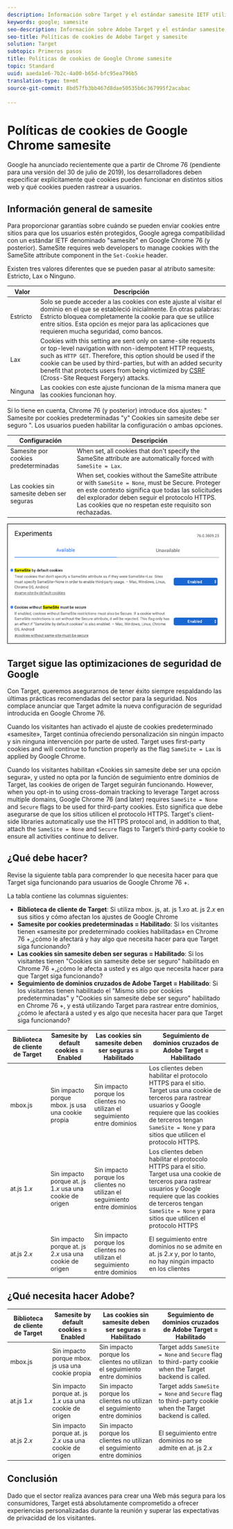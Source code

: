 ```yaml
---
description: Información sobre Target y el estándar samesite IETF utilizado con Google Chrome versión 76.
keywords: google; samesite
seo-description: Información sobre Adobe Target y el estándar samesite IETF introducido con Google Chrome versión 76.
seo-title: Políticas de cookies de Adobe Target y samesite
solution: Target
subtopic: Primeros pasos
title: Políticas de cookies de Google Chrome samesite
topic: Standard
uuid: aaeda1e6-7b2c-4a00-b65d-bfc95ea796b5
translation-type: tm+mt
source-git-commit: 8bd57fb3bb467d8dae50535b6c367995f2acabac

---
```



# Políticas de cookies de Google Chrome samesite

Google ha anunciado recientemente que a partir de Chrome 76 (pendiente para una versión del 30 de julio de 2019), los desarrolladores deben especificar explícitamente qué cookies pueden funcionar en distintos sitios web y qué cookies pueden rastrear a usuarios.

## Información general de samesite

Para proporcionar garantías sobre cuándo se pueden enviar cookies entre sitios para que los usuarios estén protegidos, Google agrega compatibilidad con un estándar IETF denominado &quot;samesite&quot; en Google Chrome 76 (y posterior). SameSite requires web developers to manage cookies with the SameSite attribute component in the `Set-Cookie` header.

Existen tres valores diferentes que se pueden pasar al atributo samesite: Estricto, Lax o Ninguno.

| Valor | Descripción |
| --- | --- |
| Estricto | Solo se puede acceder a las cookies con este ajuste al visitar el dominio en el que se estableció inicialmente. En otras palabras: Estricto bloquea completamente la cookie para que se utilice entre sitios. Esta opción es mejor para las aplicaciones que requieren mucha seguridad, como bancos. |
| Lax | Cookies with this setting are sent only on same-site requests or top-level navigation with non-idempotent HTTP requests, such as `HTTP GET`. Therefore, this option should be used if the cookie can be used by third-parties, but with an added security benefit that protects users from being victimized by [CSRF](https://en.wikipedia.org/wiki/Cross-site_request_forgery) (Cross-Site Request Forgery) attacks. |
| Ninguna | Las cookies con este ajuste funcionan de la misma manera que las cookies funcionan hoy. |

Si lo tiene en cuenta, Chrome 76 (y posterior) introduce dos ajustes: &quot; Samesite por cookies predeterminadas &quot;y&quot; Cookies sin samesite debe ser seguro &quot;. Los usuarios pueden habilitar la configuración o ambas opciones.

| Configuración | Descripción |
| --- | --- |
| Samesite por cookies predeterminadas | When set, all cookies that don&#39;t specify the SameSite attribute are automatically forced with `SameSite = Lax`. |
| Las cookies sin samesite deben ser seguras | When set, cookies without the SameSite attribute or with `SameSite = None`, must be Secure. Proteger en este contexto significa que todas las solicitudes del explorador deben seguir el protocolo HTTPS. Las cookies que no respetan este requisito son rechazadas. |

![Página de configuración de samesite](/help/c-implementing-target/c-considerations-before-you-implement-target/assets/samesite.png)

## Target sigue las optimizaciones de seguridad de Google

Con Target, queremos asegurarnos de tener éxito siempre respaldando las últimas prácticas recomendadas del sector para la seguridad. Nos complace anunciar que Target admite la nueva configuración de seguridad introducida en Google Chrome 76.

Cuando los visitantes han activado el ajuste de cookies predeterminado «samesite», Target continúa ofreciendo personalización sin ningún impacto y sin ninguna intervención por parte de usted. Target uses first-party cookies and will continue to function properly as the flag `SameSite = Lax` is applied by Google Chrome.

Cuando los visitantes habilitan «Cookies sin samesite debe ser una opción segura», y usted no opta por la función de seguimiento entre dominios de Target, las cookies de origen de Target seguirán funcionando. However, when you opt-in to using cross-domain tracking to leverage Target across multiple domains, Google Chrome 76 (and later) requires `SameSite = None` and `Secure` flags to be used for third-party cookies. Esto significa que debe asegurarse de que los sitios utilicen el protocolo HTTPS. Target&#39;s client-side libraries automatically use the HTTPS protocol and, in addition to that, attach the `SameSite = None` and `Secure` flags to Target’s third-party cookie to ensure all activities continue to deliver.

## ¿Qué debe hacer?

Revise la siguiente tabla para comprender lo que necesita hacer para que Target siga funcionando para usuarios de Google Chrome 76 +.

La tabla contiene las columnas siguientes:

* **Biblioteca de cliente de Target**: Si utiliza mbox. js, at. js 1.*x*o at. js 2.*x* en sus sitios y cómo afectan los ajustes de Google Chrome
* **Samesite por cookies predeterminadas = Habilitado**: Si los visitantes tienen «samesite por predeterminado cookies habilitadas» en Chrome 76 +,¿cómo le afectará y hay algo que necesita hacer para que Target siga funcionando?
* **Las cookies sin samesite deben ser seguras = Habilitado**: Si los visitantes tienen &quot;Cookies sin samesite debe ser seguro&quot; habilitado en Chrome 76 +,¿cómo le afecta a usted y es algo que necesita hacer para que Target siga funcionando?
* **Seguimiento de dominios cruzados de Adobe Target = Habilitado**: Si los visitantes tienen habilitado el &quot;Mismo sitio por cookies predeterminadas&quot; y &quot;Cookies sin samesite debe ser seguro&quot; habilitado en Chrome 76 +, y está utilizando Target para rastrear entre dominios,¿cómo le afectará a usted y es algo que necesita hacer para que Target siga funcionando?

| Biblioteca de cliente de Target | Samesite by default cookies = Enabled | Las cookies sin samesite deben ser seguras = Habilitado | Seguimiento de dominios cruzados de Adobe Target = Habilitado |
| --- | --- | --- | --- |
| mbox.js | Sin impacto porque mbox. js usa una cookie propia | Sin impacto porque los clientes no utilizan el seguimiento entre dominios | Los clientes deben habilitar el protocolo HTTPS para el sitio.<br>Target usa una cookie de terceros para rastrear usuarios y Google requiere que las cookies de terceros tengan `SameSite = None` y para sitios que utilicen el protocolo HTTPS. |
| at.js 1.*x* | Sin impacto porque at. js 1.*x* usa una cookie de origen | Sin impacto porque los clientes no utilizan el seguimiento entre dominios | Los clientes deben habilitar el protocolo HTTPS para el sitio.<br>Target usa una cookie de terceros para rastrear usuarios y Google requiere que las cookies de terceros tengan `SameSite = None` y para sitios que utilicen el protocolo HTTPS |
| at.js 2.*x* | Sin impacto porque at. js 2.*x* usa una cookie de origen | Sin impacto porque los clientes no utilizan el seguimiento entre dominios | El seguimiento entre dominios no se admite en at. js 2.*x* y, por lo tanto, no hay ningún impacto en los clientes |

## ¿Qué necesita hacer Adobe?

| Biblioteca de cliente de Target | Samesite by default cookies = Enabled | Las cookies sin samesite deben ser seguras = Habilitado | Seguimiento de dominios cruzados de Adobe Target = Habilitado |
| --- | --- | --- | --- |
| mbox.js | Sin impacto porque mbox. js usa una cookie propia | Sin impacto porque los clientes no utilizan el seguimiento entre dominios | Target adds `SameSite = None` and `Secure` flag to third-party cookie when the Target backend is called. |
| at.js 1.*x* | Sin impacto porque at. js 1.*x* usa una cookie de origen | Sin impacto porque los clientes no utilizan el seguimiento entre dominios | Target adds `SameSite = None` and `Secure` flag to third-party cookie when the Target backend is called. |
| at.js 2.*x* | Sin impacto porque at. js 2.*x* usa una cookie de origen | Sin impacto porque los clientes no utilizan el seguimiento entre dominios | El seguimiento entre dominios no se admite en at. js 2.*x* |

## Conclusión 

Dado que el sector realiza avances para crear una Web más segura para los consumidores, Target está absolutamente comprometido a ofrecer experiencias personalizadas durante la reunión y superar las expectativas de privacidad de los visitantes.
